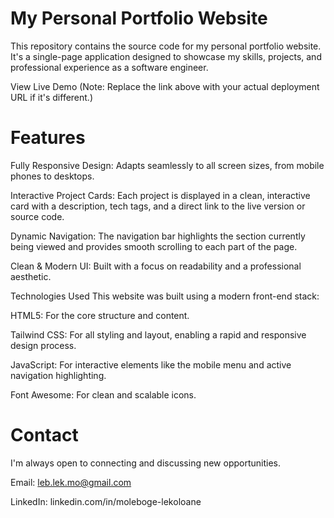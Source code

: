 # My Personal Portfolio Website
This repository contains the source code for my personal portfolio website. It's a single-page application designed to showcase my skills, projects, and professional experience as a software engineer.

View Live Demo
(Note: Replace the link above with your actual deployment URL if it's different.)

# Features
Fully Responsive Design: Adapts seamlessly to all screen sizes, from mobile phones to desktops.

Interactive Project Cards: Each project is displayed in a clean, interactive card with a description, tech tags, and a direct link to the live version or source code.

Dynamic Navigation: The navigation bar highlights the section currently being viewed and provides smooth scrolling to each part of the page.

Clean & Modern UI: Built with a focus on readability and a professional aesthetic.

Technologies Used
This website was built using a modern front-end stack:

HTML5: For the core structure and content.

Tailwind CSS: For all styling and layout, enabling a rapid and responsive design process.

JavaScript: For interactive elements like the mobile menu and active navigation highlighting.

Font Awesome: For clean and scalable icons.

# Contact
I'm always open to connecting and discussing new opportunities.

Email: leb.lek.mo@gmail.com

LinkedIn: linkedin.com/in/moleboge-lekoloane
